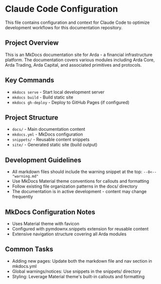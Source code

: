 # Claude Code Configuration

This file contains configuration and context for Claude Code to optimize development workflows for this documentation repository.

## Project Overview
This is an MkDocs documentation site for Arda - a financial infrastructure platform. The documentation covers various modules including Arda Core, Arda Trading, Arda Capital, and associated primitives and protocols.

## Key Commands
- `mkdocs serve` - Start local development server
- `mkdocs build` - Build static site
- `mkdocs gh-deploy` - Deploy to GitHub Pages (if configured)

## Project Structure
- `docs/` - Main documentation content
- `mkdocs.yml` - MkDocs configuration
- `snippets/` - Reusable content snippets
- `site/` - Generated static site (build output)

## Development Guidelines
- All markdown files should include the warning snippet at the top: `--8<-- "warning.md"`
- Use MkDocs Material theme conventions for callouts and formatting
- Follow existing file organization patterns in the docs/ directory
- The documentation is in active development - content may change frequently

## MkDocs Configuration Notes
- Uses Material theme with favicon
- Configured with pymdownx.snippets extension for reusable content
- Extensive navigation structure covering all Arda modules

## Common Tasks
- Adding new pages: Update both the markdown file and nav section in mkdocs.yml
- Global warnings/notices: Use snippets in the snippets/ directory
- Styling: Leverage Material theme's built-in callouts and formatting